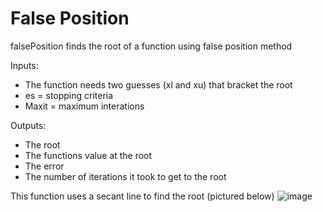 # False Position
falsePosition finds the root of a function using false position method

Inputs:
- The function needs two guesses (xl and xu) that bracket the root
- es = stopping criteria
- Maxit = maximum interations


Outputs:
- The root
- The functions value at the root 
- The error
- The number of iterations it took to get to the root

This function uses a secant line to find the root (pictured below)
![image](https://user-images.githubusercontent.com/130944239/236085219-6f4ccb8d-8382-41ae-a6d7-24f6b43ae7a9.png)


